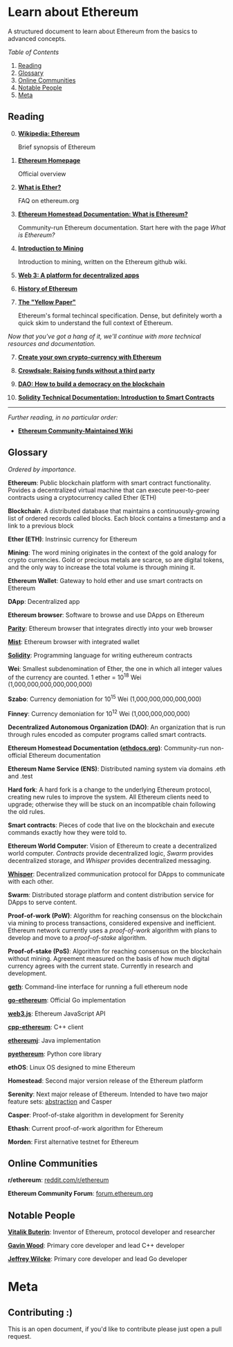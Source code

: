 # Learn about Ethereum

A structured document to learn about Ethereum from the basics to advanced concepts.

_Table of Contents_

1. [Reading](#reading)
2. [Glossary](#glossary)
3. [Online Communities](#online-communities)
4. [Notable People](#notable-people)
5. [Meta](#meta)

## Reading

0. __[Wikipedia: Ethereum](https://en.wikipedia.org/wiki/Ethereum)__

   Brief synopsis of Ethereum

1. __[Ethereum Homepage](https://ethereum.org)__

   Official overview

2. __[What is Ether?](https://ethereum.org/ether)__

   FAQ on ethereum.org

3. __[Ethereum Homestead Documentation: What is Ethereum?](http://www.ethdocs.org/en/latest/introduction/what-is-ethereum.html)__

   Community-run Ethereum documentation. Start here with the page _What is Ethereum?_

4. __[Introduction to Mining](https://github.com/ethereum/wiki/wiki/Mining)__

    Introduction to mining, written on the Ethereum github wiki.

4. __[Web 3: A platform for decentralized apps](http://www.ethdocs.org/en/latest/introduction/web3.html)__

5. __[History of Ethereum](http://www.ethdocs.org/en/latest/introduction/history-of-ethereum.html)__

6. __[The "Yellow Paper"](http://paper.gavwood.com/)__

   Ethereum's formal techincal specification. Dense, but definitely worth a quick skim to understand the full context of Ethereum.
    
_Now that you've got a hang of it, we'll continue with more technical resources and documentation._

7. __[Create your own crypto-currency with Ethereum](https://www.ethereum.org/token)__

8. __[Crowdsale: Raising funds without a third party](https://www.ethereum.org/crowdsale)__

9. __[DAO: How to build a democracy on the blockchain](https://www.ethereum.org/dao)__

10. __[Solidity Technical Documentation: Introduction to Smart Contracts](https://solidity.readthedocs.io/en/develop/introduction-to-smart-contracts.html)__

----

_Further reading, in no particular order:_

* __[Ethereum Community-Maintained Wiki](https://github.com/ethereum/wiki/wiki)__

## Glossary

_Ordered by importance._

__Ethereum__: Public blockchain platform with smart contract functionality. Povides a decentralized virtual machine that can execute peer-to-peer contracts using a cryptocurrency called Ether (ETH)

__Blockchain__: A distributed database that maintains a continuously-growing list of ordered records called blocks. Each block contains a timestamp and a link to a previous block

__Ether (ETH)__: Instrinsic currency for Ethereum

__Mining__: The word mining originates in the context of the gold analogy for crypto currencies. Gold or precious metals are scarce, so are digital tokens, and the only way to increase the total volume is through mining it.

__Ethereum Wallet__: Gateway to hold ether and use smart contracts on Ethereum

__DApp__: Decentralized app

__Ethereum browser__: Software to browse and use DApps on Ethereum

__[Parity](https://ethcore.io/parity.html)__: Ethereum browser that integrates directly into your web browser

__[Mist](https://github.com/ethereum/mist)__: Ethereum browser with integrated wallet

__[Solidity](https://solidity.readthedocs.io/en/develop/)__: Programming language for writing euthereum contracts

__Wei__: Smallest subdenomination of Ether, the one in which all integer values of the currency are counted. 1 ether = 10<sup>18</sup> Wei (1,000,000,000,000,000,000)

__Szabo__: Currency demoniation for 10<sup>15</sup> Wei (1,000,000,000,000,000)

__Finney__: Currency demoniation for 10<sup>12</sup> Wei  (1,000,000,000,000)

__Decentralized Autonomous Organization (DAO)__: An organization that is run through rules encoded as computer programs called smart contracts.

__Ethereum Homestead Documentation ([ethdocs.org](http://www.ethdocs.org))__: Community-run non-official Ethereum documentation

__Ethereum Name Service (ENS)__: Distributed naming system via domains .eth and .test

__Hard fork__: A hard fork is a change to the underlying Ethereum protocol, creating new rules to improve the system. All Ethereum clients need to upgrade; otherwise they will be stuck on an incompatible chain following the old rules.

__Smart contracts__: Pieces of code that live on the blockchain and execute commands exactly how they were told to. 

__Ethereum World Computer__: Vision of Ethereum to create a decentralized world computer. _Contracts_ provide decentralized logic, _Swarm_ provides decentralized storage, and _Whisper_ provides decentralized messaging.

__[Whisper](https://github.com/ethereum/wiki/wiki/Whisper)__: Decentralized communication protocol for DApps to communicate with each other.

__Swarm__: Distributed storage platform and content distribution service for DApps to serve content. 

__Proof-of-work (PoW)__: Algorithm for reaching consensus on the blockchain via mining to process transactions, considered expensive and inefficient. Ethereum network currently uses a _proof-of-work_ algorithm with plans to develop and move to a _proof-of-stake_ algorithm.

__Proof-of-stake (PoS)__: Algorithm for reaching consensus on the blockchain without mining. Agreement measured on the basis of how much digital currency agrees with the current state. Currently in research and development.

__[geth](https://github.com/ethereum/go-ethereum/wiki/geth)__: Command-line interface for running a full ethereum node

__[go-ethereum](https://github.com/ethereum/go-ethereum)__: Official Go implementation

__[web3.js](https://github.com/ethereum/web3.js/)__: Ethereum JavaScript API

__[cpp-ethereum](https://github.com/ethereum/cpp-ethereum)__: C++ client

__[ethereumj](https://github.com/ethereum/ethereumj)__: Java implementation

__[pyethereum](https://github.com/ethereum/pyethereum)__: Python core library

__ethOS__: Linux OS designed to mine Ethereum

__Homestead__: Second major version release of the Ethereum platform

__Serenity__: Next major release of Ethereum. Intended to have two major feature sets: [abstraction](https://blog.ethereum.org/2015/07/05/on-abstraction/) and Casper

__Casper__: Proof-of-stake algorithm in development for Serenity

__Ethash__: Current proof-of-work algorithm for Ethereum

__Morden__: First alternative testnet for Ethereum

## Online Communities

__r/ethereum__: [reddit.com/r/ethereum](https://reddit.com/r/ethereum/)

__Ethereum Community Forum__: [forum.ethereum.org](https://forum.ethereum.org/)

## Notable People

__[Vitalik Buterin](https://twitter.com/VitalikButerin)__: Inventor of Ethereum, protocol developer and researcher

__[Gavin Wood](https://twitter.com/gavofyork)__: Primary core developer and lead C++ developer

__[Jeffrey Wilcke](https://twitter.com/jeffehh)__: Primary core developer and lead Go developer

# Meta

## Contributing :)

This is an open document, if you'd like to contribute please just open a pull request.